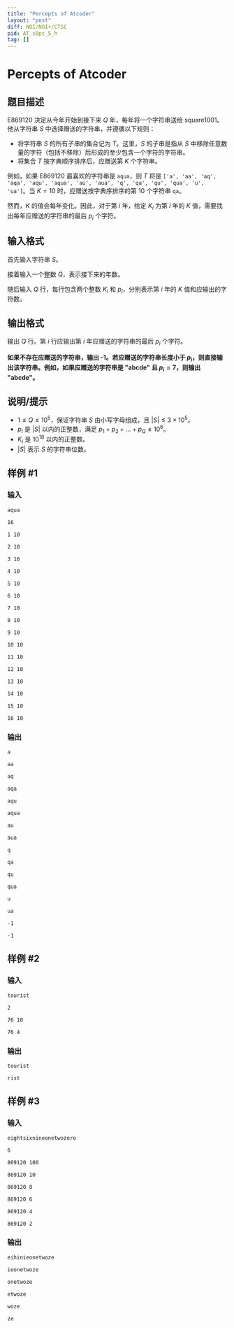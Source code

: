 ```yaml
---
title: "Percepts of Atcoder"
layout: "post"
diff: NOI/NOI+/CTSC
pid: AT_s8pc_5_h
tag: []
---
```


# Percepts of Atcoder

## 题目描述

E869120 决定从今年开始到接下来 $Q$ 年，每年将一个字符串送给 square1001。他从字符串 $S$ 中选择赠送的字符串，并遵循以下规则：

*   将字符串 $S$ 的所有子串的集合记为 $T$。这里，$S$ 的子串是指从 $S$ 中移除任意数量的字符（包括不移除）后形成的至少包含一个字符的字符串。
*   将集合 $T$ 按字典顺序排序后，应赠送第 $K$ 个字符串。

例如，如果 E869120 最喜欢的字符串是 `aqua`，则 $T$ 将是 `['a', 'aa', 'aq', 'aqa', 'aqu', 'aqua', 'au', 'aua', 'q', 'qa', 'qu', 'qua', 'u', 'ua']`。当 $K=10$ 时，应赠送按字典序排序的第 $10$ 个字符串 `qa`。

然而，$K$ 的值会每年变化。因此，对于第 $i$ 年，给定 $K_i$ 为第 $i$ 年的 $K$ 值，需要找出每年应赠送的字符串的最后 $p_i$ 个字符。

## 输入格式

首先输入字符串 $S$。

接着输入一个整数 $Q$，表示接下来的年数。

随后输入 $Q$ 行，每行包含两个整数 $K_i$ 和 $p_i$，分别表示第 $i$ 年的 $K$ 值和应输出的字符数。

## 输出格式

输出 $Q$ 行。第 $i$ 行应输出第 $i$ 年应赠送的字符串的最后 $p_i$ 个字符。

**如果不存在应赠送的字符串，输出 -1。若应赠送的字符串长度小于 $p_i$，则直接输出该字符串。例如，如果应赠送的字符串是 "abcde" 且 $p_i=7$，则输出 "abcde"。**

## 说明/提示

*   $1 \leq Q \leq 10^5$，保证字符串 $S$ 由小写字母组成，且 $|S| \leq {3\times 10^5}$。
*   $p_i$ 是 $|S|$ 以内的正整数，满足 $p_1 + p_2 + ... + p_Q \leq 10^6$。
*   $K_i$ 是 $10^{18}$ 以内的正整数。
* $|S|$ 表示 $S$ 的字符串位数。

## 样例 #1

### 输入

```
aqua
16
1 10
2 10
3 10
4 10
5 10
6 10
7 10
8 10
9 10
10 10
11 10
12 10
13 10
14 10
15 10
16 10
```

### 输出

```
a
aa
aq
aqa
aqu
aqua
au
aua
q
qa
qu
qua
u
ua
-1
-1
```

## 样例 #2

### 输入

```
tourist
2
76 10
76 4
```

### 输出

```
tourist
rist
```

## 样例 #3

### 输入

```
eightsixnineonetwozero
6
869120 100
869120 10
869120 8
869120 6
869120 4
869120 2
```

### 输出

```
eihinieonetwoze
ieonetwoze
onetwoze
etwoze
woze
ze
```

